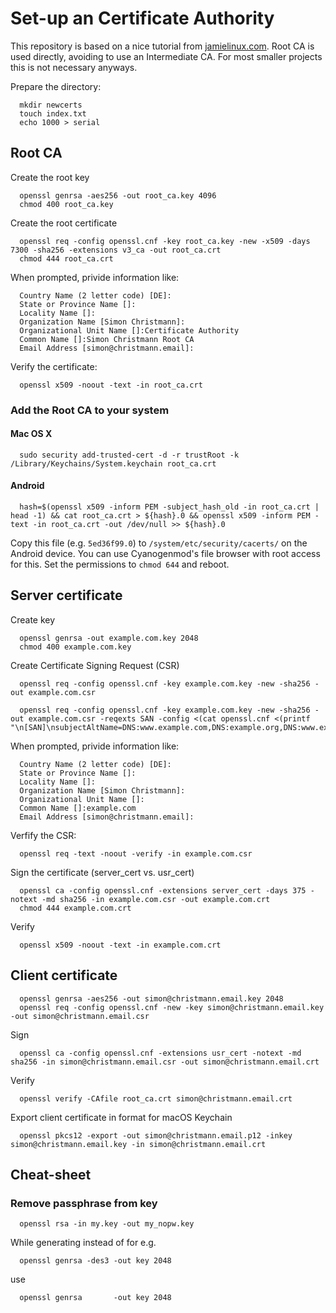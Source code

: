 # Set-up an Certificate Authority

This repository is based on a nice tutorial from [jamielinux.com][1]. Root CA is used directly, avoiding to use an Intermediate CA. For most smaller projects this is not necessary anyways.

Prepare the directory:

      mkdir newcerts
      touch index.txt
      echo 1000 > serial


## Root CA

Create the root key

      openssl genrsa -aes256 -out root_ca.key 4096
      chmod 400 root_ca.key

Create the root certificate

      openssl req -config openssl.cnf -key root_ca.key -new -x509 -days 7300 -sha256 -extensions v3_ca -out root_ca.crt
      chmod 444 root_ca.crt

When prompted, privide information like:

      Country Name (2 letter code) [DE]:
      State or Province Name []:
      Locality Name []:
      Organization Name [Simon Christmann]:
      Organizational Unit Name []:Certificate Authority
      Common Name []:Simon Christmann Root CA
      Email Address [simon@christmann.email]:

Verify the certificate:

      openssl x509 -noout -text -in root_ca.crt

### Add the Root CA to your system

#### Mac OS X

      sudo security add-trusted-cert -d -r trustRoot -k /Library/Keychains/System.keychain root_ca.crt

#### Android

      hash=$(openssl x509 -inform PEM -subject_hash_old -in root_ca.crt | head -1) && cat root_ca.crt > ${hash}.0 && openssl x509 -inform PEM -text -in root_ca.crt -out /dev/null >> ${hash}.0

Copy this file (e.g. `5ed36f99.0`) to `/system/etc/security/cacerts/` on the Android device. You can use Cyanogenmod's file browser with root access for this. Set the permissions to `chmod 644` and reboot.


## Server certificate

Create key

      openssl genrsa -out example.com.key 2048
      chmod 400 example.com.key

Create Certificate Signing Request (CSR)

      openssl req -config openssl.cnf -key example.com.key -new -sha256 -out example.com.csr

      openssl req -config openssl.cnf -key example.com.key -new -sha256 -out example.com.csr -reqexts SAN -config <(cat openssl.cnf <(printf "\n[SAN]\nsubjectAltName=DNS:www.example.com,DNS:example.org,DNS:www.example.org"))

When prompted, privide information like:

      Country Name (2 letter code) [DE]:
      State or Province Name []:
      Locality Name []:
      Organization Name [Simon Christmann]:
      Organizational Unit Name []:
      Common Name []:example.com
      Email Address [simon@christmann.email]:

Verfify the CSR:

      openssl req -text -noout -verify -in example.com.csr

Sign the certificate (server_cert vs. usr_cert)

      openssl ca -config openssl.cnf -extensions server_cert -days 375 -notext -md sha256 -in example.com.csr -out example.com.crt
      chmod 444 example.com.crt

Verify

      openssl x509 -noout -text -in example.com.crt


## Client certificate

      openssl genrsa -aes256 -out simon@christmann.email.key 2048
      openssl req -config openssl.cnf -new -key simon@christmann.email.key -out simon@christmann.email.csr

Sign

      openssl ca -config openssl.cnf -extensions usr_cert -notext -md sha256 -in simon@christmann.email.csr -out simon@christmann.email.crt

Verify

      openssl verify -CAfile root_ca.crt simon@christmann.email.crt

Export client certificate in format for macOS Keychain

      openssl pkcs12 -export -out simon@christmann.email.p12 -inkey simon@christmann.email.key -in simon@christmann.email.crt


## Cheat-sheet

### Remove passphrase from key

      openssl rsa -in my.key -out my_nopw.key

While generating instead of for e.g.

      openssl genrsa -des3 -out key 2048

use

      openssl genrsa       -out key 2048


[1]: https://jamielinux.com/docs/openssl-certificate-authority/introduction.html "OpenSSL Certificate Authority"
[2]: https://mnxsolutions.com/apache/removing-a-passphrase-from-an-ssl-key.html "Removing a passphrase from an SSL Key"
[3]: http://kb.kerio.com/product/kerio-connect/server-configuration/ssl-certificates/adding-trusted-root-certificates-to-the-server-1605.html "Adding trusted root certificates to the server"
[4]: http://nat.guyton.net/2012/01/20/adding-trusted-root-certificate-authorities-to-ios-ipad-iphone/ "Adding Trusted Root Certificate Authorities to iOS (iPad, iPhone)"
[5]: https://support.ssl.com/Knowledgebase/Article/View/19/0/der-vs-crt-vs-cer-vs-pem-certificates-and-how-to-convert-them "DER vs. CRT vs. CER vs. PEM Certificates and How To Convert Them"
[6]: https://blog.zencoffee.org/2013/04/creating-and-signing-an-ssl-cert-with-alternative-names/ "Creating and signing an SSL cert with alternative names"
[7]: http://apple.stackexchange.com/questions/8993/how-can-i-add-a-private-key-to-my-keychain "How can I add a private key to my keychain?"
[8]: http://wiki.pcprobleemloos.nl/android/cacert "Installing CAcert certificates on Android as 'system' credentials without lockscreen - instructions"
[9]: https://de.wikipedia.org/wiki/X.509#Dateinamenserweiterungen_für_Zertifikate "Dateinamenserweiterungen für Zertifikate"
[10]: https://deliciousbrains.com/ssl-certificate-authority-for-local-https-development/ "How to Create Your Own SSL Certificate Authority for Local HTTPS Development"
[11]: https://shellhacks.com/create-csr-openssl-without-prompt-non-interactive/ "HowTo: Create CSR using OpenSSL Without Prompt (Non-Interactive)"